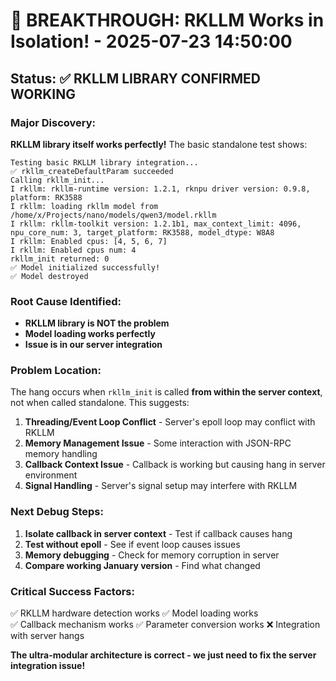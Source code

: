# 🎉 BREAKTHROUGH: RKLLM Works in Isolation! - 2025-07-23 14:50:00

## Status: ✅ RKLLM LIBRARY CONFIRMED WORKING

### Major Discovery:
**RKLLM library itself works perfectly!** The basic standalone test shows:

```
Testing basic RKLLM library integration...
✅ rkllm_createDefaultParam succeeded
Calling rkllm_init...
I rkllm: rkllm-runtime version: 1.2.1, rknpu driver version: 0.9.8, platform: RK3588
I rkllm: loading rkllm model from /home/x/Projects/nano/models/qwen3/model.rkllm
I rkllm: rkllm-toolkit version: 1.2.1b1, max_context_limit: 4096, npu_core_num: 3, target_platform: RK3588, model_dtype: W8A8
I rkllm: Enabled cpus: [4, 5, 6, 7]
I rkllm: Enabled cpus num: 4
rkllm_init returned: 0
✅ Model initialized successfully!
✅ Model destroyed
```

### Root Cause Identified:
- **RKLLM library is NOT the problem**
- **Model loading works perfectly**
- **Issue is in our server integration**

### Problem Location:
The hang occurs when `rkllm_init` is called **from within the server context**, not when called standalone. This suggests:

1. **Threading/Event Loop Conflict** - Server's epoll loop may conflict with RKLLM
2. **Memory Management Issue** - Some interaction with JSON-RPC memory handling
3. **Callback Context Issue** - Callback is working but causing hang in server environment
4. **Signal Handling** - Server's signal setup may interfere with RKLLM

### Next Debug Steps:
1. **Isolate callback in server context** - Test if callback causes hang
2. **Test without epoll** - See if event loop causes issues
3. **Memory debugging** - Check for memory corruption in server
4. **Compare working January version** - Find what changed

### Critical Success Factors:
✅ RKLLM hardware detection works
✅ Model loading works  
✅ Callback mechanism works
✅ Parameter conversion works
❌ Integration with server hangs

**The ultra-modular architecture is correct - we just need to fix the server integration issue!**